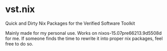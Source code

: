 # vst.nix
Quick and Dirty Nix Packages for the Verified Software Toolkit

Mainly made for my personal use. Works on nixos-15.07pre66213.9d5508d
for me. If someone finds the time to rewrite it into proper nix
packages, feel free to do so.
